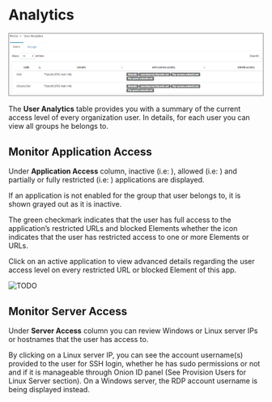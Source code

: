 [title]: # (Analytics)
[tags]: # (thycotic access control)
[priority]: # (7)
# Analytics

![TODO](images/analytics.png "User analytics")

The __User Analytics__ table provides you with a summary of the current access level of every organization user.
In details, for each user you can view all groups he belongs to.

## Monitor Application Access

Under __Application Access__ column, inactive (i.e: ), allowed (i.e: ) and partially or fully restricted (i.e: ) applications are displayed.

If an application is not enabled for the group that user belongs to, it is shown grayed out as it is inactive.

The green checkmark indicates that the user has full access to the application’s restricted URLs and blocked Elements whether the   icon indicates that the user has restricted access to one or more Elements or URLs.

Click on an active application to view advanced details regarding the user access level on every restricted URL or blocked Element of this app.

![TODO](images/access-details.png "Access Details")

## Monitor Server Access

Under __Server Access__ column you can review Windows or Linux server IPs or hostnames that the user has access to.

By clicking on a Linux server IP, you can see the account username(s) provided to the user for SSH login, whether he has sudo permissions or not and if it is manageable through Onion ID panel (See Provision Users for Linux Server section). On a Windows server, the RDP account username is being displayed instead.